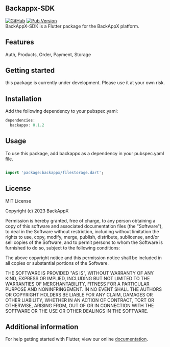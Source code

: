 <!-- 
This README describes the package. If you publish this package to pub.dev,
this README's contents appear on the landing page for your package.

For information about how to write a good package README, see the guide for
[writing package pages](https://dart.dev/guides/libraries/writing-package-pages). 

For general information about developing packages, see the Dart guide for
[creating packages](https://dart.dev/guides/libraries/create-library-packages)
and the Flutter guide for
[developing packages and plugins](https://flutter.dev/developing-packages). 
-->

## Backappx-SDK
[![GitHub](https://img.shields.io/github/license/BackAppX/BackAppX-Package)](https://github.com/BackAppX/BackAppX-Package/blob/0.1.2/LICENSE)
[![Pub Version](https://img.shields.io/pub/v/backappx)](https://pub.dev/packages/backappx)
<BR>
BackAppX-SDK is a Flutter package for the BackAppX platform.


## Features

Auth, Products, Order, Payment, Storage

## Getting started
this package is currently under development. Please use it at your own risk.


## Installation
Add the following dependency to your pubspec.yaml:

```dart
dependencies:
  backappx: 0.1.2
```

## Usage
To use this package, add backappx as a dependency in your pubspec.yaml file.

```dart

import 'package:backappx/filestorage.dart';
```

## License

MIT License

Copyright (c) 2023 BackAppX

Permission is hereby granted, free of charge, to any person obtaining a copy
of this software and associated documentation files (the "Software"), to deal
in the Software without restriction, including without limitation the rights
to use, copy, modify, merge, publish, distribute, sublicense, and/or sell
copies of the Software, and to permit persons to whom the Software is
furnished to do so, subject to the following conditions:

The above copyright notice and this permission notice shall be included in all
copies or substantial portions of the Software.

THE SOFTWARE IS PROVIDED "AS IS", WITHOUT WARRANTY OF ANY KIND, EXPRESS OR
IMPLIED, INCLUDING BUT NOT LIMITED TO THE WARRANTIES OF MERCHANTABILITY,
FITNESS FOR A PARTICULAR PURPOSE AND NONINFRINGEMENT. IN NO EVENT SHALL THE
AUTHORS OR COPYRIGHT HOLDERS BE LIABLE FOR ANY CLAIM, DAMAGES OR OTHER
LIABILITY, WHETHER IN AN ACTION OF CONTRACT, TORT OR OTHERWISE, ARISING FROM,
OUT OF OR IN CONNECTION WITH THE SOFTWARE OR THE USE OR OTHER DEALINGS IN THE
SOFTWARE.



## Additional information

For help getting started with Flutter, view our online [documentation](https://back-app-x-documentation.vercel.app/).
